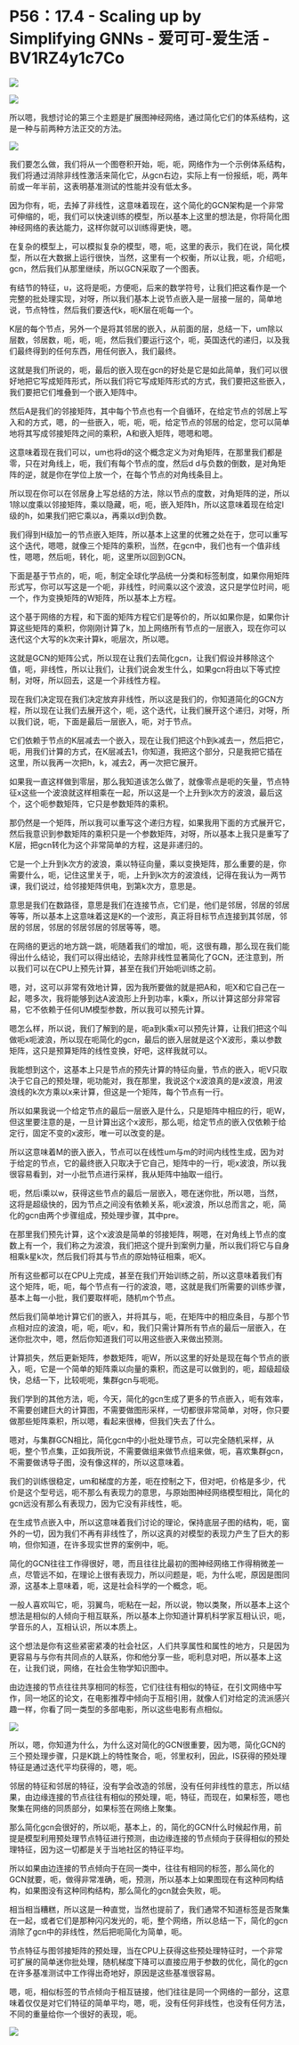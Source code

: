 # P56：17.4 - Scaling up by Simplifying GNNs - 爱可可-爱生活 - BV1RZ4y1c7Co

![](img/ed4dd762fdd0b596c1ad187270d358c2_0.png)

![](img/ed4dd762fdd0b596c1ad187270d358c2_1.png)

所以嗯，我想讨论的第三个主题是扩展图神经网络，通过简化它们的体系结构，这是一种与前两种方法正交的方法。



![](img/ed4dd762fdd0b596c1ad187270d358c2_3.png)

我们要怎么做，我们将从一个图卷积开始，呃，呃，网络作为一个示例体系结构，我们将通过消除非线性激活来简化它，从gcn右边，实际上有一份报纸，呃，两年前或一年半前，这表明基准测试的性能并没有低太多。

因为你有，呃，去掉了非线性，这意味着现在，这个简化的GCN架构是一个非常可伸缩的，呃，我们可以快速训练的模型，所以基本上这里的想法是，你将简化图神经网络的表达能力，这样你就可以训练得更快，嗯。

在复杂的模型上，可以模拟复杂的模型，嗯，呃，这里的表示，我们在说，简化模型，所以在大数据上运行很快，当然，这里有一个权衡，所以让我，呃，介绍呃，gcn，然后我们从那里继续，所以GCN采取了一个图表。

有结节的特征，u，这将是呃，方便呃，后来的数学符号，让我们把这看作是一个完整的批处理实现，对呀，所以我们基本上说节点嵌入是一层接一层的，简单地说，节点特性，然后我们要迭代k，呃K层在呃每一个。

K层的每个节点，另外一个是将其邻居的嵌入，从前面的层，总结一下，um除以层数，邻居数，呃，呃，呃，然后我们要运行这个，呃，英国迭代的递归，以及我们最终得到的任何东西，用任何嵌入，我们最终。

这就是我们所说的，呃，最后的嵌入现在gcn的好处是它是如此简单，我们可以很好地把它写成矩阵形式，所以我们将它写成矩阵形式的方式，我们要把这些嵌入，我们要把它们堆叠到一个嵌入矩阵中。

然后A是我们的邻接矩阵，其中每个节点也有一个自循环，在给定节点的邻居上写入和的方式，嗯，的一些嵌入，呃，呃，呃，给定节点的邻居的给定，您可以简单地将其写成邻接矩阵之间的乘积，A和嵌入矩阵，嗯嗯和嗯。

这意味着现在我们可以，um也将d的这个概念定义为对角矩阵，在那里我们都是零，只在对角线上，呃，我们有每个节点的度，然后d d与负数的倒数，是对角矩阵的逆，就是你在学位上放一个，在每个节点的对角线条目上。

所以现在你可以在邻居身上写总结的方法，除以节点的度数，对角矩阵的逆，所以1除以度乘以邻接矩阵，乘以隐藏，呃，呃，嵌入矩阵h，所以这意味着现在给定l级的h，如果我们把它乘以a，再乘以d到负数。

我们得到H级加一的节点嵌入矩阵，所以基本上这里的优雅之处在于，您可以重写这个迭代，嗯嗯，就像三个矩阵的乘积，当然，在gcn中，我们也有一个值非线性，嗯嗯，然后呃，转化，呃，这里所以回到GCN。

下面是基于节点的，呃，呃，制定全球化学品统一分类和标签制度，如果你用矩阵形式写，你可以写这是一个呃，非线性，时间乘以这个波浪，这只是学位时间，呃一个，作为变换矩阵的W矩阵，所以基本上方程。

这个基于网络的方程，和下面的矩阵方程它们是等价的，所以如果你是，如果你计算这些矩阵的乘积，你刚刚计算了k，加上网络所有节点的一层嵌入，现在你可以迭代这个大写的k次来计算k，呃层次，所以嗯。

这就是GCN的矩阵公式，所以现在让我们去简化gcn，让我们假设并移除这个值，呃，非线性，所以让我们，让我们说会发生什么，如果gcn将由以下等式控制，对呀，所以回去，这是一个非线性方程。

现在我们决定现在我们决定放弃非线性，所以这是我们的，你知道简化的GCN方程，所以现在让我们去展开这个，呃，这个迭代，让我们展开这个递归，对呀，所以我们说，呃，下面是最后一层嵌入，呃，对于节点。

它们依赖于节点的K层减去一个嵌入，现在让我们把这个h到k减去一，然后把它，呃，用我们计算的方式，在K层减去1，你知道，我把这个部分，只是我把它插在这里，所以我再一次把h，k，减去2，再一次把它展开。

如果我一直这样做到零层，那么我知道该怎么做了，就像零点是呃的矢量，节点特征x这些一个波浪就这样相乘在一起，所以这是一个上升到k次方的波浪，最后这个，这个呃参数矩阵，它只是参数矩阵的乘积。

那仍然是一个矩阵，所以我可以重写这个递归方程，如果我用下面的方式展开它，然后我意识到参数矩阵的乘积只是一个参数矩阵，对呀，所以基本上我只是重写了K层，把gcn转化为这个非常简单的方程，这是非递归的。

它是一个上升到k次方的波浪，乘以特征向量，乘以变换矩阵，那么重要的是，你需要什么，呃，记住这里关于，呃，上升到k次方的波浪线，记得在我认为一两节课，我们说过，给邻接矩阵供电，到第k次方，意思是。

意思是我们在数路径，意思是我们在连接节点，它们是，他们是邻居，邻居的邻居等等，所以基本上这意味着这是K的一个波形，真正将目标节点连接到其邻居，邻居的邻居，邻居的邻居邻居的邻居等等，嗯。

在网络的更远的地方跳一跳，呃随着我们的增加，呃，这很有趣，那么现在我们能得出什么结论，我们可以得出结论，去除非线性显著简化了GCN，还注意到，所以我们可以在CPU上预先计算，甚至在我们开始呃训练之前。

嗯，对，这可以非常有效地计算，因为我所要做的就是把A和，呃X和它自己在一起，嗯多次，我将能够到达A波浪形上升到功率，k乘x，所以计算这部分非常容易，它不依赖于任何UM模型参数，所以我可以预先计算。

嗯怎么样，所以说，我们了解到的是，呃a到k乘x可以预先计算，让我们把这个叫做呃x呃波浪，所以现在呃简化的gcn，最后的嵌入层就是这个X波形，乘以参数矩阵，这只是预算矩阵的线性变换，好吧，这样我就可以。

我能想到这个，这基本上只是节点的预先计算的特征向量，节点的嵌入，呃V只取决于它自己的预处理，呃功能对，我在那里，我说这个x波浪真的是x波浪，用波浪线的k次方乘以x来计算，但这是一个矩阵，每个节点有一行。

所以如果我说一个给定节点的最后一层嵌入是什么，只是矩阵中相应的行，呃W，但这里要注意的是，一旦计算出这个x波形，那么呃，给定节点的嵌入仅依赖于给定行，固定不变的x波形，唯一可以改变的是。

所以这意味着M的嵌入嵌入，节点可以在线性um与m的时间内线性生成，因为对于给定的节点，它的最终嵌入只取决于它自己，矩阵中的一行，呃x波浪，所以我很容易看到，对一小批节点进行采样，我从矩阵中抽取一组行。

呃，然后i乘以w，获得这些节点的最后一层嵌入，嗯在迷你批，所以嗯，当然，这将是超级快的，因为节点之间没有依赖关系，呃x波浪，所以总而言之，呃，简化的gcn由两个步骤组成，预处理步骤，其中pre。

在那里我们预先计算，这个x波浪是简单的邻接矩阵，啊嗯，在对角线上节点的度数上有一个，我们称之为波浪，我们把这个提升到案例力量，所以我们将它与自身相乘k星k次，然后我们将其与节点的原始特征相乘，呃X。

所有这些都可以在CPU上完成，甚至在我们开始训练之前，所以这意味着我们有这个矩阵，呃，呃，每个节点有一行的波浪，嗯，这就是我们所需要的训练步骤，基本上每一小批，我们要取样呃，随机m个节点。

然后我们简单地计算它们的嵌入，并将其与，呃，在矩阵中的相应条目，与那个节点相对应的波浪，呃，呃，呃v，和，我们只需计算所有节点的最后一层嵌入，在迷你批次中，嗯，然后你知道我们可以用这些嵌入来做出预测。

计算损失，然后更新矩阵，参数矩阵，呃W，所以这里的好处是现在每个节点的嵌入，呃，它是一个简单的矩阵乘以向量的乘积，而这是可以做到的，呃，超级超级快，总结一下，比较呃呃，集群gcn与呃呃。

我们学到的其他方法，呃，今天，简化的gcn生成了更多的节点嵌入，呃有效率，不需要创建巨大的计算图，不需要做图形采样，一切都很非常简单，对呀，你只要做那些矩阵乘积，所以嗯，看起来很棒，但我们失去了什么。

嗯对，与集群GCN相比，简化gcn中的小批处理节点，可以完全随机采样，从呃，整个节点集，正如我所说，不需要做组来做节点组来做，呃，喜欢集群gcn，不需要做诱导子图，没有像这样的，所以这意味着。

我们的训练很稳定，um和梯度的方差，呃在控制之下，但对吧，价格是多少，代价是这个型号远，呃不那么有表现力的意思，与原始图神经网络模型相比，简化的gcn远没有那么有表现力，因为它没有非线性，呃。

在生成节点嵌入中，所以这意味着我们讨论的理论，保持底层子图的结构，呃，窗外的一切，因为我们不再有非线性了，所以这真的对模型的表现力产生了巨大的影响，但你知道，在许多现实世界的案例中，呃。

简化的GCN往往工作得很好，嗯，而且往往比最初的图神经网络工作得稍微差一点，尽管远不如，在理论上很有表现力，所以问题是，呃，为什么呢，原因是图同源，这基本上意味着，呃，这是社会科学的一个概念，呃。

一般人喜欢叫它，呃，羽翼鸟，呃粘在一起，所以说，物以类聚，所以基本上这个想法是相似的人倾向于相互联系，所以基本上你知道计算机科学家互相认识，呃，学音乐的人，互相认识，所以本质上。

这个想法是你有这些紧密紧凑的社会社区，人们共享属性和属性的地方，只是因为更容易与与你有共同点的人联系，你和他分享一些，呃利息对吧，所以基本上这在，让我们说，网络，在社会生物学知识图中。

由边连接的节点往往共享相同的标签，它们往往有相似的特征，在引文网络中写作，同一地区的论文，在电影推荐中倾向于互相引用，就像人们对给定的流派感兴趣一样，你看了同一类型的多部电影，所以这些电影有点相似。



![](img/ed4dd762fdd0b596c1ad187270d358c2_5.png)

所以，嗯，你知道为什么，为什么这对简化的GCN很重要，因为嗯，简化GCN的三个预处理步骤，只是K跳上的特性聚合，呃，邻里权利，因此，IS获得的预处理特征是通过迭代平均获得的，嗯，呃。

邻居的特征和邻居的特征，没有学会改造的邻居，没有任何非线性的意志，所以结果，由边缘连接的节点往往有相似的预处理，呃，特征，而现在，如果标签，嗯也聚集在网络的同质部分，如果标签在网络上聚集。

那么简化gcn会很好的，所以呃，基本上，的，简化的GCN什么时候起作用，前提是模型利用预处理节点特征进行预测，由边缘连接的节点倾向于获得相似的预处理特征，因为这一切都是关于当地社区的特征平均。

所以如果由边连接的节点倾向于在同一类中，往往有相同的标签，那么简化的GCN就要，呃，做得非常准确，呃，预测，所以基本上如果图现在有这种同构结构，如果图没有这种同构结构，那么简化的gcn就会失败，呃。

相当相当糟糕，所以这是一种直觉，当然也提前了，我们通常不知道标签是否聚集在一起，或者它们是那种闪闪发光的，呃，整个网络，所以总结一下，简化的gcn消除了gcn中的非线性，然后把呃简化为简单，呃。

节点特征与图邻接矩阵的预处理，当在CPU上获得这些预处理特征时，一个非常可扩展的简单迷你批处理，随机梯度下降可以直接应用于参数的优化，简化的gcn在许多基准测试中工作得出奇地好，原因是这些基准很容易。

嗯，呃，相似标签的节点倾向于相互链接，他们往往是同一个网络的一部分，这意味着仅仅是对它们特征的简单平均，嗯，呃，没有任何非线性，也没有任何方法，不同的重量给你一个很好的表现，呃。



![](img/ed4dd762fdd0b596c1ad187270d358c2_7.png)